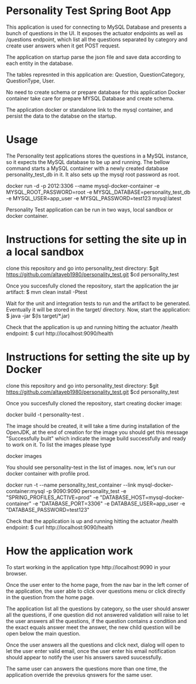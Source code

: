 # Personality Test Spring Boot App
This application is used for connecting to MySQL Database and presents a bunch of questions in the UI. It exposes the actuator endpoints as well as /questions endpoint, which list all the questions separated by category and create user answers when it get POST request.

The application on startup parse the json file and save data according to each entity in the database.

The tables represnted in this application are: Question, QuestionCategory, QuestionType, User.

No need to create schema or prepare database for this application Docker container take care for prepare MYSQL Database and create schema.

The application docker or standalone link to the mysql container, and persist the data to the databse on the startup.

# Usage
The Personality test applications stores the questions in a MySQL instance, so it expects the MySQL database to be up and running. The bellow command starts a MySQL container with a newly created database personality_test_db in it. It also sets up the mysql root password as root.

docker run -d -p 2012:3306 --name mysql-docker-container -e MYSQL_ROOT_PASSWORD=root -e MYSQL_DATABASE=personality_test_db -e MYSQL_USER=app_user -e MYSQL_PASSWORD=test123  mysql:latest

Personality Test application can be run in two ways, local sandbox or docker container.

# Instructions for setting the site up in a local sandbox

clone this repository and go into personality_test directory:
$git https://github.com/altayeb1980/personality_test.git $cd personality_test

Once you succesfully cloned the repository, start the application the jar artifact:
$ mvn clean install -Ptest

Wait for the unit and integration tests to run and the artifact to be generated. Eventually it will be stored in the target/ directory.
Now, start the application:
$ java -jar $(ls target/*.jar)

Check that the application is up and running hitting the actuator /health endpoint:
$ curl http://localhost:9090/health


# Instructions for setting the site up by Docker
clone this repository and go into personality_test directory:
$git https://github.com/altayeb1980/personality_test.git $cd personality_test

Once you succesfully cloned the repository, start creating docker image:

docker build -t personality-test .

The image should be created, it will take a time during installation of the OpenJDK, at the end of creation for the image you should get this message "Successfully built" which indicate the image build successfully and ready to work on it.
To list the images please type 

docker images

You should see personality-test in the list of images.
now, let's run our docker container with profile prod.

docker run -t --name personality_test_container --link mysql-docker-container:mysql -p 9090:9090 personality_test -e "SPRING_PROFILES_ACTIVE=prod" -e "DATABASE_HOST=mysql-docker-container" -e "DATABASE_PORT=3306" -e DATABASE_USER=app_user -e "DATABASE_PASSWORD=test123"

Check that the application is up and running hitting the actuator /health endpoint:
$ curl http://localhost:9090/health

# How the application work
To start working in the application type http://localhost:9090 in your browser.

Once the user enter to the home page, from the nav bar in the left corner of the application, the user able to click over questions menu or click directly in the question from the home page.

The application list all the questions by category, so the user should answer all the questions, if one question did not answered validation will raise to let the user answers all the questions, if the question contains a condition and the exact equals answer meet the answer, the new child question will be open below the main question.

Once the user answers all the questions and click next, dialog will open to let the user enter valid email, once the user enter his email notification should appear to notify the user his answers saved suucessfully.

The same user can answers the questions more than one time, the application override the prevoius qnswers for the same user.

